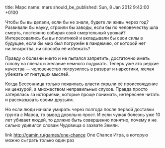 title: Марс
name: mars
should_be_published: Sun, 8 Jan 2012 9:42:00 +0100

Чтобы бы вы делали, если бы не знали, будете ли живы через год? Развивали бы науку, строили бы заводы, если бы по человечеству шла смерть, постоянно собирая свой смертельный урожай? Интересовались бы вы политикой и вкладывали бы свои силы в будущее, если бы мир был погружён в пандемию, от которой нет ни лекарства, ни способа её избежать?

Правду о болезни никто и не пытался запретить, достаточно иметь голову на плечах и желание немного подумать. Теперь уже это редкие качества — человечество погрузилось в разврат и наркотики, желая убежать от гнетущих мыслей.

Когда Бессонница только появилась власти скрыли её происхождение ни цензурой, а множеством неправильных слухов. Правда просто затерялась за историями, которые проще понимать, интереснее читать и рассказывать своим друзьям.

Но если люди начали умирать через полгода после первой доставки грунта с Марса, то вывод довольно прост. И если чужая болезнь уже 10 лет убивает людей, то должно быть совершенно понятно, почему я не сильно удивился словам Чудовища о захвате Земли.

link
  http://gamin.ru/games/one-chance
  One Chance
  Игра, в которую можно сыграть только один раз
